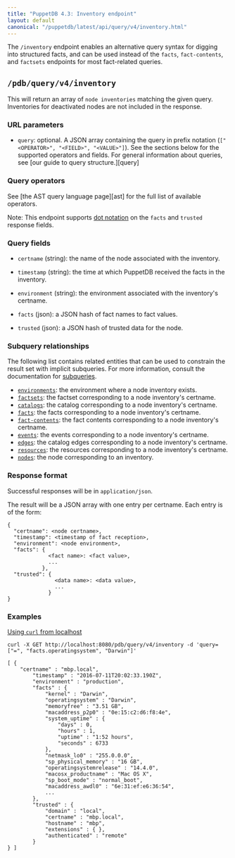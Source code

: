 ```yaml
---
title: "PuppetDB 4.3: Inventory endpoint"
layout: default
canonical: "/puppetdb/latest/api/query/v4/inventory.html"
---
```


[curl]: ../curl.html#using-curl-from-localhost-non-sslhttp
[subqueries]: ./ast.html#subquery-operators
[dotted]: ./ast.html#dot-notation
[environments]: ./environments.html
[factsets]: ./factsets.html
[catalogs]: ./catalogs.html
[facts]: ./facts.html
[fact-contents]: ./fact_contents.html
[events]: ./events.html
[edges]: ./edges.html
[resources]: ./resources.html
[nodes]: ./nodes.html

The `/inventory` endpoint enables an alternative query syntax for digging into
structured facts, and can be used instead of the `facts`, `fact-contents`, and
`factsets` endpoints for most fact-related queries.

## `/pdb/query/v4/inventory`

This will return an array of `node inventories` matching the given query.
Inventories for deactivated nodes are not included in the response.

### URL parameters

* `query`: optional. A JSON array containing the query in prefix notation
  (`["<OPERATOR>", "<FIELD>", "<VALUE>"]`). See the sections below for the
  supported operators and fields. For general information about queries, see
  [our guide to query structure.][query]


### Query operators

See [the AST query language page][ast] for the full list of available operators.

Note: This endpoint supports [dot notation][dotted] on the `facts` and
`trusted` response fields.

### Query fields

* `certname` (string): the name of the node associated with the inventory.

* `timestamp` (string): the time at which PuppetDB received the facts in the inventory.

* `environment` (string): the environment associated with the inventory's
  certname.

* `facts` (json): a JSON hash of fact names to fact values.

* `trusted` (json): a JSON hash of trusted data for the node.

### Subquery relationships

The following list contains related entities that can be used to constrain the result set with implicit subqueries. For more information, consult the documentation for [subqueries][subqueries].

* [`environments`][environments]: the environment where a node inventory exists.
* [`factsets`][factsets]: the factset corresponding to a node inventory's certname.
* [`catalogs`][catalogs]: the catalog corresponding to a node inventory's certname.
* [`facts`][facts]: the facts corresponding to a node inventory's certname.
* [`fact-contents`][fact-contents]: the fact contents corresponding to a node inventory's certname.
* [`events`][events]: the events corresponding to a node inventory's certname.
* [`edges`][edges]: the catalog edges corresponding to a node inventory's certname.
* [`resources`][resources]: the resources corresponding to a node inventory's certname.
* [`nodes`][nodes]: the node corresponding to an inventory.

### Response format
Successful responses will be in `application/json`.

The result will be a JSON array with one entry per certname. Each entry is of
the form:

    {
      "certname": <node certname>,
      "timestamp": <timestamp of fact reception>,
      "environment": <node environment>,
      "facts": {
                 <fact name>: <fact value>,
                 ...
               },
      "trusted": {
                   <data name>: <data value>,
                   ...
                 }
    }

### Examples

[Using `curl` from localhost][curl]

    curl -X GET http://localhost:8080/pdb/query/v4/inventory -d 'query=["=", "facts.operatingsystem", "Darwin"]'

    [ {
        "certname" : "mbp.local",
            "timestamp" : "2016-07-11T20:02:33.190Z",
            "environment" : "production",
            "facts" : {
                "kernel" : "Darwin",
                "operatingsystem" : "Darwin",
                "memoryfree" : "3.51 GB",
                "macaddress_p2p0" : "0e:15:c2:d6:f8:4e",
                "system_uptime" : {
                    "days" : 0,
                    "hours" : 1,
                    "uptime" : "1:52 hours",
                    "seconds" : 6733
                },
                "netmask_lo0" : "255.0.0.0",
                "sp_physical_memory" : "16 GB",
                "operatingsystemrelease" : "14.4.0",
                "macosx_productname" : "Mac OS X",
                "sp_boot_mode" : "normal_boot",
                "macaddress_awdl0" : "6e:31:ef:e6:36:54",
                ...
            },
            "trusted" : {
                "domain" : "local",
                "certname" : "mbp.local",
                "hostname" : "mbp",
                "extensions" : { },
                "authenticated" : "remote"
            }
    } ]
